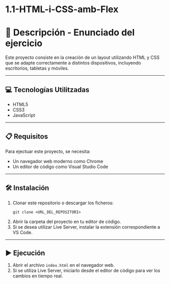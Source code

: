 # 1.1-HTML-i-CSS-amb-Flex

# 📄 Descripción - Enunciado del ejercicio

Este proyecto consiste en la creación de un layout utilizando HTML y CSS que se adapte correctamente a distintos dispositivos, incluyendo escritorios, tabletas y móviles.

---

## 💻 Tecnologías Utilitzadas

- HTML5
- CSS3
- JavaScript

---

## 📋 Requisitos

Para ejectuar este proyecto, se necesita:

- Un navegador web moderno como Chrome
- Un editor de código como Visual Studio Code

---

## 🛠️ Instalación

1. Clonar este repositorio o descargar los ficheros:
   ```
   git clone <URL_DEL_REPOSITORI>
   ```
2. Abrir la carpeta del proyecto en tu editor de código.
3. Si se desea utilizar Live Server, instalar la extensión correspondiente a VS Code.

---

## ▶️ Ejecución

1. Abrir el archivo `index.html` en el navegador web.
2. Si se utiliza Live Server, iniciarlo desde el editor de código para ver los cambios en tiempo real.
